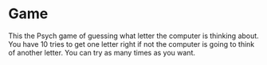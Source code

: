 # Game

This the Psych game of guessing what letter the computer is thinking about. You have 10 tries to get one letter right if not the computer is going to think of another letter. You can try as many times as you want.